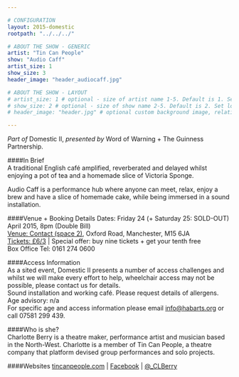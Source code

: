 ```yaml
---

# CONFIGURATION
layout: 2015-domestic
rootpath: "../../../"

# ABOUT THE SHOW - GENERIC
artist: "Tin Can People"
show: "Audio Caff"
artist_size: 1
show_size: 3
header_image: "header_audiocaff.jpg"

# ABOUT THE SHOW - LAYOUT
# artist_size: 1 # optional - size of artist name 1-5. Default is 1. Set longer names to lower values
# show_size: 2 # optional - size of show name 2-5. Default is 2. Set longer names to lower values
# header_image: "header.jpg" # optional custom background image, relative to current page

---
```

*Part of* Domestic II, *presented by* Word of Warning + The Guinness Partnership.      
         
####In Brief                      
A traditional English café amplified, reverberated and delayed whilst enjoying a pot of tea and a homemade slice of Victoria Sponge.   

Audio Caff is a performance hub where anyone can meet, relax, enjoy a brew and have a slice of homemade cake, while being immersed in a sound installation.    
 
####Venue + Booking Details
Dates: Friday 24 (+ Saturday 25: SOLD-OUT) April 2015, 8pm (Double Bill)        
[Venue: Contact (space 2)](http://contactmcr.com/visit/getting-here), Oxford Road, Manchester, M15 6JA            
[Tickets: £6/3](http://contactmcr.com/whats-on/35092-works-ahead-2015/booking) | Special offer: buy nine tickets + get your tenth free            
Box Office Tel: 0161 274 0600        
        
####Access Information      
As a sited event, Domestic II presents a number of access challenges and whilst we will make every effort to help, wheelchair access may not be possible, please contact us for details.    
Sound installation and working café.  Please request details of allergens.    
Age advisory: n/a   
For specific age and access information please email info@habarts.org or call 07581 299 439.  
                          
####Who is she?    
Charlotte Berry is a theatre maker, performance artist and musician based in the North-West. Charlotte is a member of Tin Can People, a theatre company that platform devised group performances and solo projects.                   

####Websites
[tincanpeople.com](http://www.tincanpeople.com) | [Facebook](http://www.facebook.com/tincanpeople) | [@_CLBerry](http://twitter.com/_CLBerry)    

